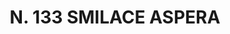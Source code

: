 ---
title: "N. 133 SMILACE ASPERA"
plant-name: "N. 133"
plant-number: "133"
plant-xml: "/assets/xml/plant133.xml"
plant-img1: "/assets/img/plant133_verso.jpg"
plant-img2: "/assets/img/plant133.jpg"
plant-title: "N. 133 SMILACE ASPERA"
plant-taxon-link: ""
plant-taxon-content: ""
layout: single-xml
---